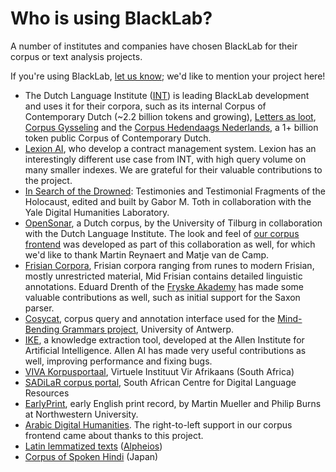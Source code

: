 # Who is using BlackLab?

A number of institutes and companies have chosen BlackLab for their corpus or text analysis projects.

If you're using BlackLab, [let us know](/guide/about.md#contact-us); we'd like to mention your project here!

- The Dutch Language Institute ([INT](https://www.ivdnt.org/)) is leading BlackLab development and uses it for their corpora, such as its internal Corpus of Contemporary Dutch (\~2.2 billion tokens and growing), [Letters as loot](https://brievenalsbuit.ivdnt.org/corpus-frontend/BaB/search/), [Corpus Gysseling](https://corpusgysseling.ivdnt.org/corpus-frontend/Gysseling/search/) and the [Corpus Hedendaags Nederlands](http://chn.ivdnt.org/), a 1+ billion token public Corpus of Contemporary Dutch.
- [Lexion AI](https://www.lexion.ai/), who develop a contract management system. Lexion has an interestingly different use case from INT, with high query volume on many smaller indexes. We are grateful for their valuable contributions to the project.
- [In Search of the Drowned](https://lts.fortunoff.library.yale.edu/): Testimonies and Testimonial Fragments of the Holocaust, edited and built by Gabor M. Toth in collaboration with the Yale Digital Humanities Laboratory.
- [OpenSonar](http://opensonar.ivdnt.org), a Dutch corpus, by the University of Tilburg in collaboration with the Dutch Language Institute. The look and feel of [our corpus frontend](https://github.com/instituutnederlandsetaal/blacklab-frontend) was developed as part of this collaboration as well, for which we'd like to thank Martin Reynaert and Matje van de Camp.
- [Frisian Corpora](https://frisian.eu/frisian-corpora/), Frisian corpora ranging from runes to modern Frisian, mostly unrestricted material, Mid Frisian contains detailed linguistic annotations. Eduard Drenth of the [Fryske Akademy](http://fryske-akademy.nl/) has made some valuable contributions as well, such as initial support for the Saxon parser.
- [Cosycat](https://github.com/emanjavacas/cosycat/), corpus query and annotation interface used for the [Mind-Bending Grammars project](https://www.uantwerpen.be/en/projects/mind-bending-grammars/), University of Antwerp.
- [IKE](https://github.com/allenai/ike), a knowledge extraction tool, developed at the Allen Institute for Artificial Intelligence. Allen AI has made very useful contributions as well, improving performance and fixing bugs.
- [VIVA Korpusportaal](https://viva-afrikaans.org/portale/produkte-korpus/access-to-korpusportaal), Virtuele Instituut Vir Afrikaans (South Africa)
- [SADiLaR corpus portal](https://corpus.sadilar.org/corpusportal/search/simple), South African Centre for Digital Language Resources
- [EarlyPrint](https://earlyprint.org/how-to/intro_to_lingustic_search.html), early English print record, by Martin Mueller and Philip Burns at Northwestern University.
- [Arabic Digital Humanities](http://arabic-dh.hum.uu.nl/corpus-frontend/about). The right-to-left
  support in our corpus frontend came about thanks to this project.
- [Latin lemmatized texts](https://blacklab.alpheios.net/latin-texts/search) ([Alpheios](https://alpheios.net/))
- [Corpus of Spoken Hindi](http://www.cosh.site/) (Japan)
